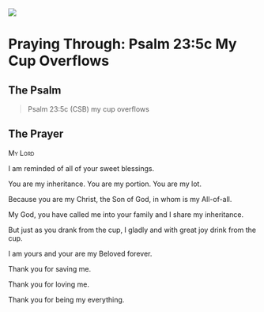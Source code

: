 <img class="intro-left" style="margin-top:10px" src="/images/art-paris-psalter.jpg">

# Praying Through: Psalm 23:5c My Cup Overflows

## The Psalm

>Psalm 23:5c (CSB)   my cup overflows

## The Prayer

<div style='font-variant: small-caps;'>
My Lord
</div>


I am reminded of all of your sweet blessings.

You are my inheritance.
  You are my portion.
  You are my lot.

Because you are my Christ,
  the Son of God,
  in whom is my All-of-all.

My God,
  you have called me into your family 
  and I share my inheritance.

But just as you drank from the cup,
  I gladly 
  and with great joy drink from the cup.

I am yours 
  and your are my Beloved forever.

Thank you for saving me.

Thank you for loving me.

Thank you for being my everything.
